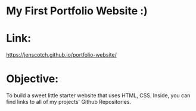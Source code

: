 # My First Portfolio Website :)

# Link:
https://jenscotch.github.io/portfolio-website/

# Objective: 
To build a sweet little starter website that uses HTML, CSS. Inside, you can find links to all of my projects' Github Repositories.
